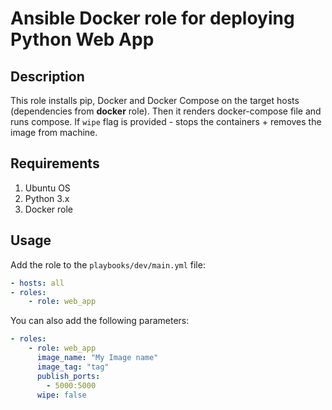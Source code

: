 # Ansible Docker role for deploying Python Web App

## Description

This role installs pip, Docker and Docker Compose on the target hosts (dependencies from **docker** role).
Then it renders docker-compose file and runs compose. If `wipe` flag is provided - stops the containers + removes the
image from machine.

## Requirements

1. Ubuntu OS
2. Python 3.x
3. Docker role

## Usage

Add the role to the `playbooks/dev/main.yml` file:

```yaml
- hosts: all
- roles:
    - role: web_app
```

You can also add the following parameters:

```yaml
- roles:
    - role: web_app
      image_name: "My Image name"
      image_tag: "tag"
      publish_ports:
        - 5000:5000
      wipe: false
```